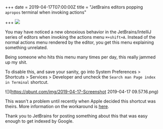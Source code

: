 +++
date = 2019-04-17T07:00:00Z
title = "JetBrains editors popping `apropos` terminal when invoking actions"

+++
![](/img/2019-04-17-KaRoFfHrDbDUw3rzL4_k9A.png)

You may have noticed a new obnoxious behavior in the JetBrains/IntelliJ series of editors when invoking the actions menu `⌘+shift+A`. Instead of the normal actions menu rendered by the editor, you get this menu explaining something unrelated.

Being someone who hits this menu many times per day, this really jammed up my shit.

To disable this, and save your sanity, go into System Preferences > Shortcuts > Services > Developer and uncheck the `Search man Page index in Terminal` shortcut.

![](https://qbunt.com/img/2019-04-17-Screenshot 2019-04-17 09.57.16.png)

This wasn't a problem until recently when Apple decided this shortcut was theirs. More information on the workaround is [here](https://intellij-support.jetbrains.com/hc/en-us/community/posts/360003430700--Apropos-terminal-pops-up-when-typing-cmd-shift-A-to-get-actions-bar).

Thank you to JetBrains for posting something about this that was easy enough to get indexed by Google.